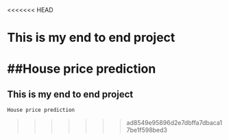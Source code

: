 <<<<<<< HEAD
# This is my end to end project
##House price prediction
=======
## This is my end to end project
    House price prediction
>>>>>>> ad8549e95896d2e7dbffa7dbaca17be1f598bed3

